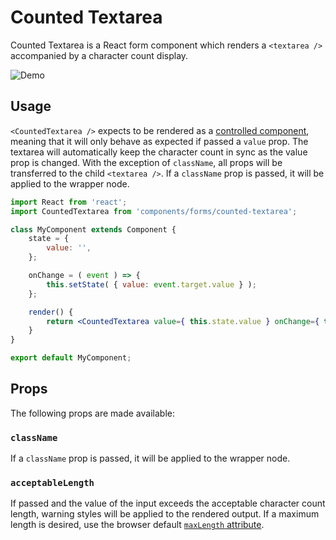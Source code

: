 # Counted Textarea

Counted Textarea is a React form component which renders a `<textarea />` accompanied by a character count display.

![Demo](https://cldup.com/jF7wmrOxdM-1200x1200.png)

## Usage

`<CountedTextarea />` expects to be rendered as a [controlled component](https://facebook.github.io/react/docs/forms.html#controlled-components), meaning that it will only behave as expected if passed a `value` prop. The textarea will automatically keep the character count in sync as the value prop is changed. With the exception of `className`, all props will be transferred to the child `<textarea />`. If a `className` prop is passed, it will be applied to the wrapper node.

```jsx
import React from 'react';
import CountedTextarea from 'components/forms/counted-textarea';

class MyComponent extends Component {
	state = {
		value: '',
	};

	onChange = ( event ) => {
		this.setState( { value: event.target.value } );
	};

	render() {
		return <CountedTextarea value={ this.state.value } onChange={ this.onChange } />;
	}
}

export default MyComponent;
```

## Props

The following props are made available:

### `className`

If a `className` prop is passed, it will be applied to the wrapper node.

### `acceptableLength`

If passed and the value of the input exceeds the acceptable character count length, warning styles will be applied to the rendered output. If a maximum length is desired, use the browser default [`maxLength` attribute](https://developer.mozilla.org/en-US/docs/Web/HTML/Element/textareaattr-maxlength).
